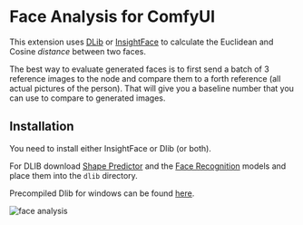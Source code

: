 # Face Analysis for ComfyUI

This extension uses [DLib](http://dlib.net/) or [InsightFace](https://github.com/deepinsight/insightface) to calculate the Euclidean and Cosine *distance* between two faces.

The best way to evaluate generated faces is to first send a batch of 3 reference images to the node and compare them to a forth reference (all actual pictures of the person). That will give you a baseline number that you can use to compare to generated images.

## Installation

You need to install either InsightFace or Dlib (or both).

For DLIB download [Shape Predictor](https://huggingface.co/matt3ounstable/dlib_predictor_recognition/resolve/main/shape_predictor_68_face_landmarks.dat?download=true) and the [Face Recognition](https://huggingface.co/matt3ounstable/dlib_predictor_recognition/resolve/main/dlib_face_recognition_resnet_model_v1.dat?download=true) models and place them into the `dlib` directory.

Precompiled Dlib for windows can be found [here](https://github.com/z-mahmud22/Dlib_Windows_Python3.x).

![face analysis](./face_analysis.jpg)

